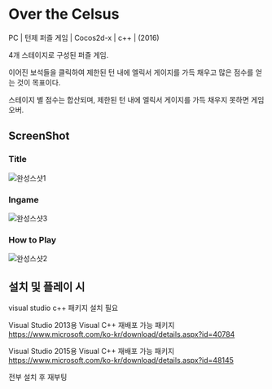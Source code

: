# Over the Celsus

PC | 턴제 퍼즐 게임 | Cocos2d-x | c++ | (2016)

4개 스테이지로 구성된 퍼즐 게임.

이어진 보석들을 클릭하여 제한된 턴 내에 엘릭서 게이지를 가득 채우고 많은 점수를 얻는 것이 목표이다.

스테이지 별 점수는 합산되며, 제한된 턴 내에 엘릭서 게이지를 가득 채우지 못하면 게임오버.


## ScreenShot

### Title

![완성스샷1](https://user-images.githubusercontent.com/25508756/116260825-03850a80-a7b2-11eb-8392-7eef72b620a8.png)

### Ingame

![완성스샷3](https://user-images.githubusercontent.com/25508756/116260934-1f88ac00-a7b2-11eb-973b-38b88cc359d4.png)

### How to Play

![완성스샷2](https://user-images.githubusercontent.com/25508756/116260994-2ca59b00-a7b2-11eb-9508-767d418a9e50.png)

## 설치 및 플레이 시

visual studio c++ 패키지 설치 필요

Visual Studio 2013용 Visual C++ 재배포 가능 패키지 
https://www.microsoft.com/ko-kr/download/details.aspx?id=40784

Visual Studio 2015용 Visual C++ 재배포 가능 패키지 
https://www.microsoft.com/ko-kr/download/details.aspx?id=48145

전부 설치 후 재부팅
